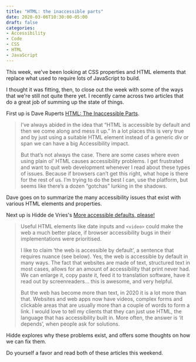 ```yaml
---
title: "HTML: the inaccessible parts"
date: 2020-03-06T10:30:00-05:00
draft: false
categories:
- Accessibility
- Code
- CSS
- HTML
- JavaScript
---
```


This week, we've been looking at CSS properties and HTML elements that replace what used to require lots of JavaScript to build.

I thought it was fitting, then, to close out the week with some of the ways that we're still not quite there yet. I recently came across two articles that do a great job of summing up the state of things.

First up is Dave Ruperts [HTML: The Inaccessible Parts](https://daverupert.com/2020/02/html-the-inaccessible-parts/).

> I’ve always abided in the idea that “HTML is accessible by default and then we come along and mess it up.” In a lot places this is very true and by just using a suitable HTML element instead of a generic div or span we can have a big Accessibility impact.
>
> But that’s not always the case. There are some cases where even using plain ol’ HTML causes accessibility problems. I get frustrated and want to quit web development whenever I read about these types of issues. Because if browsers can’t get this right, what hope is there for the rest of us. I’m trying to do the best I can, use the platform, but seems like there’s a dozen “gotchas” lurking in the shadows.

Dave goes on to summarize the many accessibility issues that exist with various HTML elements and properties.

Next up is Hidde de Vries's [More accessible defaults, please!](https://hiddedevries.nl/en/blog/2020-03-01-more-accessible-defaults-please)

> Useful HTML elements like date inputs and `<video>` could make the web a much better place, if browser accessibility bugs in their implementations were prioritised.
>
> I like to claim ‘the web is accessible by default’, a sentence that requires nuance (see below). Yes, the web is accessible by default in many ways. The fact that websites are made of text, structured text in most cases, allows for an amount of accessibility that print never had. We can enlarge it, copy paste it, feed it to translation software, have it read out by screenreaders… this is awesome, and very helpful.
>
> But the web has become more than text, in 2020 it is a lot more than that. Websites and web apps now have videos, complex forms and clickable areas that are usually more than a couple of words to form a link. I would love to tell my clients that they can just use HTML, the language that has accessibility built in. More often, the answer is ‘it depends’, when people ask for solutions.

Hidde explores why these problems exist, and offers some thoughts on how we can fix them.

Do yourself a favor and read both of these articles this weekend.